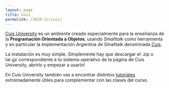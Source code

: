 ```yaml
---
layout: page
title: Cuis
permalink: /2020-2c/cuis/
---
```


[Cuis University](http://cuisuniversity.org/) es un ambiente creado especialmente para la enseñanza de la **Programación Orientada a Objetos**, usando _Smalltalk_ como herramienta y en particular la implementación Argentina de Smalltalk denominada [_Cuis_](https://github.com/Cuis-Smalltalk/Cuis-Smalltalk-Dev).

La instalación es muy simple. Simplemente hay que descargar el .zip o tar.gz correspondiente a tu sistema operativo de la página de Cuis University, abrirlo y empezar a usarlo!

En Cuis University también vas a encontrar distintos [tutoriales](https://sites.google.com/view/cuis-university/tutoriales) extremadamente útiles para complementar con las clases del curso.
